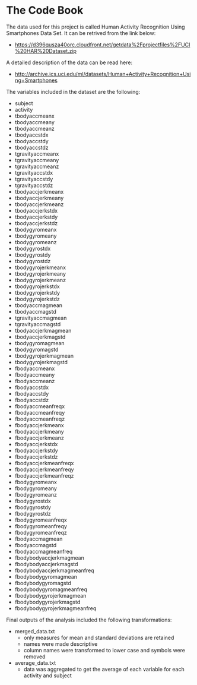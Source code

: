 # The Code Book

The data used for this project is called Human Activity Recognition Using Smartphones Data Set. It can be retrived from the link below:
 - https://d396qusza40orc.cloudfront.net/getdata%2Fprojectfiles%2FUCI%20HAR%20Dataset.zip

A detailed description of the data can be read here:
 - http://archive.ics.uci.edu/ml/datasets/Human+Activity+Recognition+Using+Smartphones
    
The variables included in the dataset are the following:
 - subject
 - activity
 - tbodyaccmeanx
 - tbodyaccmeany
 - tbodyaccmeanz
 - tbodyaccstdx
 - tbodyaccstdy
 - tbodyaccstdz
 - tgravityaccmeanx
 - tgravityaccmeany
 - tgravityaccmeanz
 - tgravityaccstdx
 - tgravityaccstdy
 - tgravityaccstdz
 - tbodyaccjerkmeanx
 - tbodyaccjerkmeany
 - tbodyaccjerkmeanz
 - tbodyaccjerkstdx
 - tbodyaccjerkstdy
 - tbodyaccjerkstdz
 - tbodygyromeanx
 - tbodygyromeany
 - tbodygyromeanz
 - tbodygyrostdx
 - tbodygyrostdy
 - tbodygyrostdz
 - tbodygyrojerkmeanx
 - tbodygyrojerkmeany
 - tbodygyrojerkmeanz
 - tbodygyrojerkstdx
 - tbodygyrojerkstdy
 - tbodygyrojerkstdz
 - tbodyaccmagmean
 - tbodyaccmagstd
 - tgravityaccmagmean
 - tgravityaccmagstd
 - tbodyaccjerkmagmean
 - tbodyaccjerkmagstd
 - tbodygyromagmean
 - tbodygyromagstd
 - tbodygyrojerkmagmean
 - tbodygyrojerkmagstd
 - fbodyaccmeanx
 - fbodyaccmeany
 - fbodyaccmeanz
 - fbodyaccstdx
 - fbodyaccstdy
 - fbodyaccstdz
 - fbodyaccmeanfreqx
 - fbodyaccmeanfreqy
 - fbodyaccmeanfreqz
 - fbodyaccjerkmeanx
 - fbodyaccjerkmeany
 - fbodyaccjerkmeanz
 - fbodyaccjerkstdx
 - fbodyaccjerkstdy
 - fbodyaccjerkstdz
 - fbodyaccjerkmeanfreqx
 - fbodyaccjerkmeanfreqy
 - fbodyaccjerkmeanfreqz
 - fbodygyromeanx
 - fbodygyromeany
 - fbodygyromeanz
 - fbodygyrostdx
 - fbodygyrostdy
 - fbodygyrostdz
 - fbodygyromeanfreqx
 - fbodygyromeanfreqy
 - fbodygyromeanfreqz
 - fbodyaccmagmean
 - fbodyaccmagstd
 - fbodyaccmagmeanfreq
 - fbodybodyaccjerkmagmean
 - fbodybodyaccjerkmagstd
 - fbodybodyaccjerkmagmeanfreq
 - fbodybodygyromagmean
 - fbodybodygyromagstd
 - fbodybodygyromagmeanfreq
 - fbodybodygyrojerkmagmean
 - fbodybodygyrojerkmagstd
 - fbodybodygyrojerkmagmeanfreq
    
Final outputs of the analysis included the following transformations:
 - merged_data.txt
   - only measures for mean and standard deviations are retained
   - names were made descriptive
   - column names were transformed to lower case and symbols were removed
 - average_data.txt
   - data was aggregated to get the average of each variable for each activity and subject
